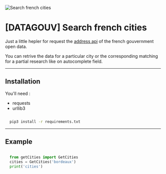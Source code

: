 ![Search french cities](https://repository-images.githubusercontent.com/279354946/9952fe80-c5bf-11ea-8796-12a17f6c879e)

# [DATAGOUV] Search french cities

Just a little hepler for request the [address api](https://geo.api.gouv.fr/adresse) of the french gouvernment open data.

You can retrive the data for a particular city or the corresponding matching for a partial research like on autocomplete field.

---

## Installation 

You'll need : 
* requests
* urllib3

```bash

  pip3 install -r requirements.txt
```

---

## Example 

```python

  from getCities import GetCities
  cities = GetCities('bordeaux')
  print('cities')
```
